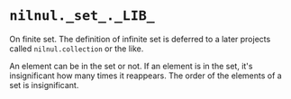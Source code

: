 # `nilnul._set_._LIB_`

On finite set. The definition of infinite set is deferred to a later projects called `nilnul.collection` or the like.

An element can be in the set or not. If an element is in the set, it's insignificant how many times it reappears.
The order of the elements of a set is insignificant.
